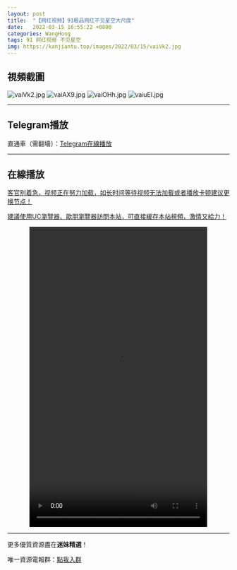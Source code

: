 ```yaml
---
layout: post
title:  "【网红视频】91极品网红不见星空大尺度"
date:   2022-03-15 16:55:22 +0800
categories: WangHong
tags: 91 网红视频 不见星空
img: https://kanjiantu.top/images/2022/03/15/vaiVk2.jpg
---
```



## 視頻截圖

![vaiVk2.jpg](https://kanjiantu.top/images/2022/03/15/vaiVk2.jpg)
![vaiAX9.jpg](https://kanjiantu.top/images/2022/03/15/vaiAX9.jpg)
![vaiOHh.jpg](https://kanjiantu.top/images/2022/03/15/vaiOHh.jpg)
![vaiuEI.jpg](https://kanjiantu.top/images/2022/03/15/vaiuEI.jpg)

* * *
## Telegram播放

直通車（需翻墻）：[Telegram在線播放](https://t.me/mimeijingxuan/47)

* * *
## 在線播放
<u>客官别着急，视频正在努力加载，如长时间等待视频无法加载或者播放卡顿建议更换节点！</u>

<u>建議使用UC瀏覽器、歐朋瀏覽器訪問本站，可直接緩存本站視頻，激情又給力！</u>
<center><video src="https://cdn.publer.io/uploads/videos/623a05a0db27970d3948a4c0/cccbe280390b62cece8ac3ee1349e5c2.mp4" width="80%" height="680px" controls="controls"></video></center>

* * *
更多優質資源盡在**迷妹精選**！

唯一資源電報群：[點我入群](https://t.me/mimeijingxuan)



